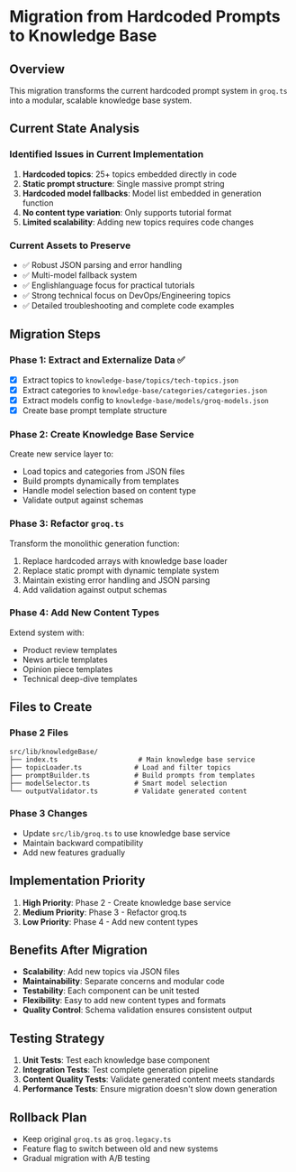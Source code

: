 # Migration from Hardcoded Prompts to Knowledge Base

## Overview

This migration transforms the current hardcoded prompt system in `groq.ts` into a modular, scalable knowledge base system.

## Current State Analysis

### Identified Issues in Current Implementation
1. **Hardcoded topics**: 25+ topics embedded directly in code
2. **Static prompt structure**: Single massive prompt string
3. **Hardcoded model fallbacks**: Model list embedded in generation function
4. **No content type variation**: Only supports tutorial format
5. **Limited scalability**: Adding new topics requires code changes

### Current Assets to Preserve
- ✅ Robust JSON parsing and error handling
- ✅ Multi-model fallback system
- ✅ Englishlanguage focus for practical tutorials
- ✅ Strong technical focus on DevOps/Engineering topics
- ✅ Detailed troubleshooting and complete code examples

## Migration Steps

### Phase 1: Extract and Externalize Data ✅
- [x] Extract topics to `knowledge-base/topics/tech-topics.json`
- [x] Extract categories to `knowledge-base/categories/categories.json`
- [x] Extract models config to `knowledge-base/models/groq-models.json`
- [x] Create base prompt template structure

### Phase 2: Create Knowledge Base Service
Create new service layer to:
- Load topics and categories from JSON files
- Build prompts dynamically from templates
- Handle model selection based on content type
- Validate output against schemas

### Phase 3: Refactor `groq.ts`
Transform the monolithic generation function:
1. Replace hardcoded arrays with knowledge base loader
2. Replace static prompt with dynamic template system
3. Maintain existing error handling and JSON parsing
4. Add validation against output schemas

### Phase 4: Add New Content Types
Extend system with:
- Product review templates
- News article templates
- Opinion piece templates
- Technical deep-dive templates

## Files to Create

### Phase 2 Files
```
src/lib/knowledgeBase/
├── index.ts                    # Main knowledge base service
├── topicLoader.ts             # Load and filter topics
├── promptBuilder.ts           # Build prompts from templates
├── modelSelector.ts           # Smart model selection
└── outputValidator.ts         # Validate generated content
```

### Phase 3 Changes
- Update `src/lib/groq.ts` to use knowledge base service
- Maintain backward compatibility
- Add new features gradually

## Implementation Priority

1. **High Priority**: Phase 2 - Create knowledge base service
2. **Medium Priority**: Phase 3 - Refactor groq.ts
3. **Low Priority**: Phase 4 - Add new content types

## Benefits After Migration

- **Scalability**: Add new topics via JSON files
- **Maintainability**: Separate concerns and modular code
- **Testability**: Each component can be unit tested
- **Flexibility**: Easy to add new content types and formats
- **Quality Control**: Schema validation ensures consistent output

## Testing Strategy

1. **Unit Tests**: Test each knowledge base component
2. **Integration Tests**: Test complete generation pipeline
3. **Content Quality Tests**: Validate generated content meets standards
4. **Performance Tests**: Ensure migration doesn't slow down generation

## Rollback Plan

- Keep original `groq.ts` as `groq.legacy.ts`
- Feature flag to switch between old and new systems
- Gradual migration with A/B testing
